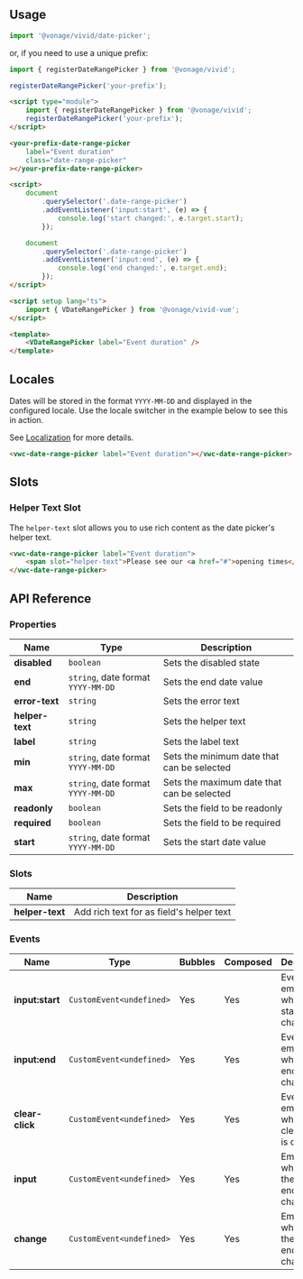## Usage

<vwc-tabs gutters="none">
<vwc-tab label="Web component"></vwc-tab>
<vwc-tab-panel>

```js
import '@vonage/vivid/date-picker';
```

or, if you need to use a unique prefix:

```js
import { registerDateRangePicker } from '@vonage/vivid';

registerDateRangePicker('your-prefix');
```

```html preview 460px
<script type="module">
	import { registerDateRangePicker } from '@vonage/vivid';
	registerDateRangePicker('your-prefix');
</script>

<your-prefix-date-range-picker
	label="Event duration"
	class="date-range-picker"
></your-prefix-date-range-picker>

<script>
	document
		.querySelector('.date-range-picker')
		.addEventListener('input:start', (e) => {
			console.log('start changed:', e.target.start);
		});

	document
		.querySelector('.date-range-picker')
		.addEventListener('input:end', (e) => {
			console.log('end changed:', e.target.end);
		});
</script>
```

</vwc-tab-panel>
<vwc-tab label="Vue"></vwc-tab>
<vwc-tab-panel>

```html
<script setup lang="ts">
	import { VDateRangePicker } from '@vonage/vivid-vue';
</script>

<template>
	<VDateRangePicker label="Event duration" />
</template>
```

</vwc-tab-panel>
</vwc-tabs>

## Locales

Dates will be stored in the format `YYYY-MM-DD` and displayed in the configured locale. Use the locale switcher in the example below to see this in action.

See [Localization](/guides/localization/) for more details.

```html preview locale-switcher 460px
<vwc-date-range-picker label="Event duration"></vwc-date-range-picker>
```

## Slots

### Helper Text Slot

The `helper-text` slot allows you to use rich content as the date picker's helper text.

```html preview 460px
<vwc-date-range-picker label="Event duration">
	<span slot="helper-text">Please see our <a href="#">opening times</a>.</span>
</vwc-date-range-picker>
```

## API Reference

### Properties

<div class="table-wrapper">

| Name            | Type                               | Description                                |
| --------------- | ---------------------------------- | ------------------------------------------ |
| **disabled**    | `boolean`                          | Sets the disabled state                    |
| **end**         | `string`, date format `YYYY-MM-DD` | Sets the end date value                    |
| **error-text**  | `string`                           | Sets the error text                        |
| **helper-text** | `string`                           | Sets the helper text                       |
| **label**       | `string`                           | Sets the label text                        |
| **min**         | `string`, date format `YYYY-MM-DD` | Sets the minimum date that can be selected |
| **max**         | `string`, date format `YYYY-MM-DD` | Sets the maximum date that can be selected |
| **readonly**    | `boolean`                          | Sets the field to be readonly              |
| **required**    | `boolean`                          | Sets the field to be required              |
| **start**       | `string`, date format `YYYY-MM-DD` | Sets the start date value                  |

</div>

### Slots

<div class="table-wrapper">

| Name            | Description                              |
| --------------- | ---------------------------------------- |
| **helper-text** | Add rich text for as field's helper text |

</div>

### Events

<div class="table-wrapper">

| Name            | Type                      | Bubbles | Composed | Description                                        |
| --------------- | ------------------------- | ------- | -------- | -------------------------------------------------- |
| **input:start** | `CustomEvent<undefined>`  | Yes     | Yes      | Event emitted when the start value changes         |
| **input:end**   | `CustomEvent<undefined>`  | Yes     | Yes      | Event emitted when the end value changes           |
| **clear-click** | `CustomEvent<undefined> ` | Yes     | Yes      | Event emitted when the clear button is clicked.    |
| **input**       | `CustomEvent<undefined> ` | Yes     | Yes      | Emitted when either the start or end value changes |
| **change**      | `CustomEvent<undefined> ` | Yes     | Yes      | Emitted when either the start or end value changes |

</div>

